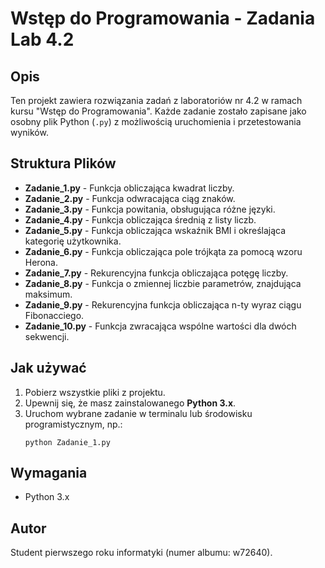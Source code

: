 
# Wstęp do Programowania - Zadania Lab 4.2

## Opis
Ten projekt zawiera rozwiązania zadań z laboratoriów nr 4.2 w ramach kursu "Wstęp do Programowania". Każde zadanie zostało zapisane jako osobny plik Python (`.py`) z możliwością uruchomienia i przetestowania wyników.

## Struktura Plików
- **Zadanie_1.py** - Funkcja obliczająca kwadrat liczby.
- **Zadanie_2.py** - Funkcja odwracająca ciąg znaków.
- **Zadanie_3.py** - Funkcja powitania, obsługująca różne języki.
- **Zadanie_4.py** - Funkcja obliczająca średnią z listy liczb.
- **Zadanie_5.py** - Funkcja obliczająca wskaźnik BMI i określająca kategorię użytkownika.
- **Zadanie_6.py** - Funkcja obliczająca pole trójkąta za pomocą wzoru Herona.
- **Zadanie_7.py** - Rekurencyjna funkcja obliczająca potęgę liczby.
- **Zadanie_8.py** - Funkcja o zmiennej liczbie parametrów, znajdująca maksimum.
- **Zadanie_9.py** - Rekurencyjna funkcja obliczająca n-ty wyraz ciągu Fibonacciego.
- **Zadanie_10.py** - Funkcja zwracająca wspólne wartości dla dwóch sekwencji.

## Jak używać
1. Pobierz wszystkie pliki z projektu.
2. Upewnij się, że masz zainstalowanego **Python 3.x**.
3. Uruchom wybrane zadanie w terminalu lub środowisku programistycznym, np.:
    ```
    python Zadanie_1.py
    ```

## Wymagania
- Python 3.x

## Autor
Student pierwszego roku informatyki (numer albumu: w72640).
